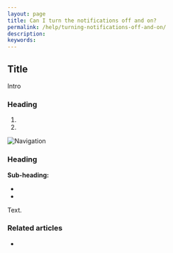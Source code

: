 ```yaml
---
layout: page
title: Can I turn the notifications off and on?
permalink: /help/turning-notifications-off-and-on/
description:
keywords:
---
```


## Title

Intro

### Heading

1.
2.

![Navigation](images/foldername/file.png)

### Heading

**Sub-heading:**

*
*

Text.

### Related articles

*
